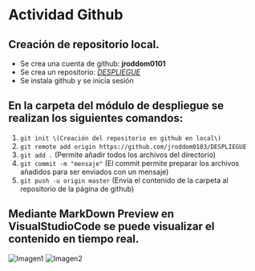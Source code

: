 # Actividad Github

## Creación de repositorio local.
- Se crea una cuenta de github: **jroddom0101**
- Se crea un repositorio: [*DESPLIEGUE*](https://github.com/jroddom0103/DESPLIEGUE)
- Se instala github y se inicia sesión

## En la carpeta del módulo de despliegue se realizan los siguientes comandos:
1. `git init \(Creación del repositorio en github en local\)`
2. `git remote add origin https://github.com/jroddom0103/DESPLIEGUE`
3. `git add .` \(Permite añadir todos los archivos del directorio\)
4. `git commit -m "mensaje"` \(El commit permite preparar los archivos añadidos para ser enviados con un mensaje\)
5. `git push -u origin master` \(Envía el contenido de la carpeta al repositorio de la página de github\)

## Mediante MarkDown Preview en VisualStudioCode se puede visualizar el contenido en tiempo real.

![Imagen1](https://github.com/jroddom0103/DESPLIEGUE/tree/master/Bloque%20A/Capturas/CapturaPrevisualizador.png)
![Imagen2](https://github.com/jroddom0103/DESPLIEGUE/tree/master/Bloque%20A/Capturas/InstalaciónPreviewer.png)